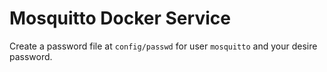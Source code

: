 # Mosquitto Docker Service

Create a password file at `config/passwd` for user `mosquitto` and your desire password.
